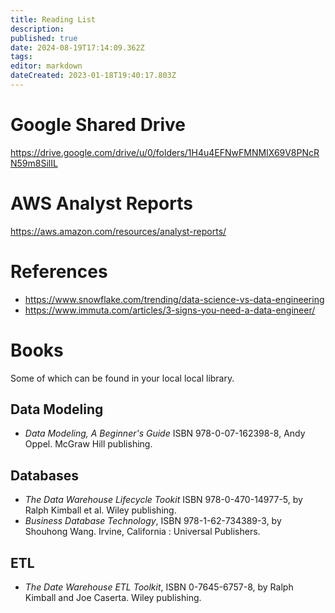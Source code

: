 ```yaml
---
title: Reading List
description: 
published: true
date: 2024-08-19T17:14:09.362Z
tags: 
editor: markdown
dateCreated: 2023-01-18T19:40:17.803Z
---
```


# Google Shared Drive
https://drive.google.com/drive/u/0/folders/1H4u4EFNwFMNMIX69V8PNcRN59m8SilIL

# AWS Analyst Reports
https://aws.amazon.com/resources/analyst-reports/

# References
- https://www.snowflake.com/trending/data-science-vs-data-engineering
- https://www.immuta.com/articles/3-signs-you-need-a-data-engineer/

# Books
Some of which can be found in your local local library.

## Data Modeling
* *Data Modeling, A Beginner's Guide*  ISBN 978-0-07-162398-8, Andy Oppel.  McGraw Hill publishing.

## Databases
* *The Data Warehouse Lifecycle Tookit* ISBN 978-0-470-14977-5, by Ralph Kimball et al.  Wiley publishing.
* *Business Database Technology*, ISBN 978-1-62-734389-3, by Shouhong Wang.  Irvine, California : Universal Publishers.

## ETL
* *The Date Warehouse ETL Toolkit*, ISBN 0-7645-6757-8, by Ralph Kimball and Joe Caserta.  Wiley publishing.